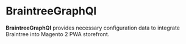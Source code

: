 # BraintreeGraphQl

**BraintreeGraphQl** provides necessary configuration data to integrate Braintree into Magento 2 PWA storefront.

